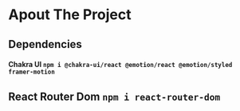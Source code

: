 # Apout The Project
##  Dependencies



#### Chakra UI `npm i @chakra-ui/react @emotion/react @emotion/styled framer-motion`

## React Router Dom `npm i react-router-dom`
```

